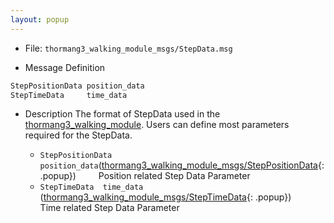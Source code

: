 ```yaml
---
layout: popup
---
```


- File: `thormang3_walking_module_msgs/StepData.msg`

- Message Definition
 ```c
 StepPositionData position_data
 StepTimeData     time_data
 ```

- Description
The format of StepData used in the [thormang3_walking_module].
Users can define most parameters required for the StepData.
&emsp;

  * `StepPositionData position_data`([thormang3_walking_module_msgs/StepPositionData]{: .popup})
&emsp;&emsp; Position related Step Data Parameter
  * `StepTimeData  time_data` ([thormang3_walking_module_msgs/StepTimeData]{: .popup})
&emsp;&emsp; Time related Step Data Parameter

[thormang3_walking_module_msgs/StepPositionData]: /docs/en/popup/StepPositionData.msg/
[thormang3_walking_module_msgs/StepTimeData]: /docs/en/popup/StepPositionData,msg/
[thormang3_walking_module]:   /docs/en/platform/thormang3/thormang3_ros_packages/#thormang3_walking_module

